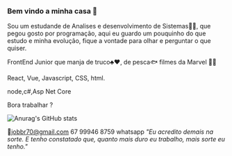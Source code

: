 ### Bem vindo a minha casa 👋

Sou um estudande de Analises e desenvolvimento de Sistemas:student:, que pegou gosto por programação,
aqui eu guardo um pouquinho do que estudo e minha evolução, fique a vontade para olhar 
e perguntar o que quiser.

FrontEnd Junior que manja de truco:clubs::hearts:, de pesca:fish: filmes da Marvel :supervillain_man:



React,
Vue,
Javascript,
CSS,
html.


node,c#,Asp Net Core

Bora trabalhar ?


![Anurag's GitHub stats](https://github-readme-stats.vercel.app/api?username=emersondjob&show_icons=true&theme=radical)

:email:jobbr70@gmail.com
67 99946 8759 whatsapp
<i>"Eu acredito demais na sorte. E tenho constatado que, quanto mais duro eu trabalho, mais sorte eu tenho."</i>

